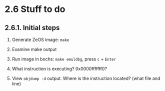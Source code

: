 # 2.6 Stuff to do

## 2.6.1. Initial steps

1. Generate ZeOS image: `make`
2. Examine make output
  
3. Run image in bochs: `make emuldbg`, press `c` + `Enter`
   
4. What instruction is executing? 0x0000fffffff0?
5. View `objdump -d` output. Where is the instruction located? (what file and line)